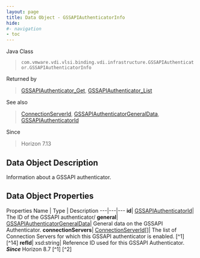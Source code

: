 ```yaml
---
layout: page
title: Data Object - GSSAPIAuthenticatorInfo
hide:
#- navigation
- toc
---
```






Java Class
> `com.vmware.vdi.vlsi.binding.vdi.infrastructure.GSSAPIAuthenticator.GSSAPIAuthenticatorInfo`

Returned by
> [GSSAPIAuthenticator_Get](vdi.infrastructure.GSSAPIAuthenticator.md#get), [GSSAPIAuthenticator_List](vdi.infrastructure.GSSAPIAuthenticator.md#list)

See also
> [ConnectionServerId](vdi.entity.ConnectionServerId.md), [GSSAPIAuthenticatorGeneralData](vdi.infrastructure.GSSAPIAuthenticator.GeneralData.md), [GSSAPIAuthenticatorId](vdi.entity.GSSAPIAuthenticatorId.md)

Since
> Horizon 7.13


## Data Object Description

Information about a GSSAPI authenticator.

## Data Object Properties
Properties
Name |  Type |  Description
---|---|---
**id**| [GSSAPIAuthenticatorId](vdi.entity.GSSAPIAuthenticatorId.md)|  The ID of the GSSAPI authenticator/
**general**| [GSSAPIAuthenticatorGeneralData](vdi.infrastructure.GSSAPIAuthenticator.GeneralData.md)|  General data on the GSSAPI Authenticator.
**connectionServers**| [ConnectionServerId[]](vdi.entity.ConnectionServerId.md)|  The list of Connection Servers for which this GSSAPI authenticator is enabled. [^1] [^14]
**refId**|  xsd:string|  Reference ID used for this GSSAPI Authenticator.  **_Since_** Horizon 8.7 [^1] [^2]
 


 
